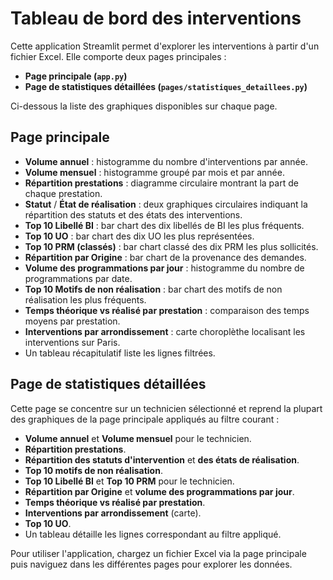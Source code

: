 # Tableau de bord des interventions

Cette application Streamlit permet d'explorer les interventions à partir d'un fichier Excel. Elle comporte deux pages principales :

- **Page principale (`app.py`)**
- **Page de statistiques détaillées (`pages/statistiques_detaillees.py`)**

Ci-dessous la liste des graphiques disponibles sur chaque page.

## Page principale

- **Volume annuel** : histogramme du nombre d'interventions par année.
- **Volume mensuel** : histogramme groupé par mois et par année.
- **Répartition prestations** : diagramme circulaire montrant la part de chaque prestation.
- **Statut** / **État de réalisation** : deux graphiques circulaires indiquant la répartition des statuts et des états des interventions.
- **Top 10 Libellé BI** : bar chart des dix libellés de BI les plus fréquents.
- **Top 10 UO** : bar chart des dix UO les plus représentées.
- **Top 10 PRM (classés)** : bar chart classé des dix PRM les plus sollicités.
- **Répartition par Origine** : bar chart de la provenance des demandes.
- **Volume des programmations par jour** : histogramme du nombre de programmations par date.
- **Top 10 Motifs de non réalisation** : bar chart des motifs de non réalisation les plus fréquents.
- **Temps théorique vs réalisé par prestation** : comparaison des temps moyens par prestation.
- **Interventions par arrondissement** : carte choroplèthe localisant les interventions sur Paris.
- Un tableau récapitulatif liste les lignes filtrées.

## Page de statistiques détaillées

Cette page se concentre sur un technicien sélectionné et reprend la plupart des graphiques de la page principale appliqués au filtre courant :

- **Volume annuel** et **Volume mensuel** pour le technicien.
- **Répartition prestations**.
- **Répartition des statuts d'intervention** et **des états de réalisation**.
- **Top 10 motifs de non réalisation**.
- **Top 10 Libellé BI** et **Top 10 PRM** pour le technicien.
- **Répartition par Origine** et **volume des programmations par jour**.
- **Temps théorique vs réalisé par prestation**.
- **Interventions par arrondissement** (carte).
- **Top 10 UO**.
- Un tableau détaille les lignes correspondant au filtre appliqué.

Pour utiliser l'application, chargez un fichier Excel via la page principale puis naviguez dans les différentes pages pour explorer les données.
